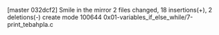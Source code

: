 [master 032dcf2] Smile in the mirror
 2 files changed, 18 insertions(+), 2 deletions(-)
 create mode 100644 0x01-variables_if_else_while/7-print_tebahpla.c
